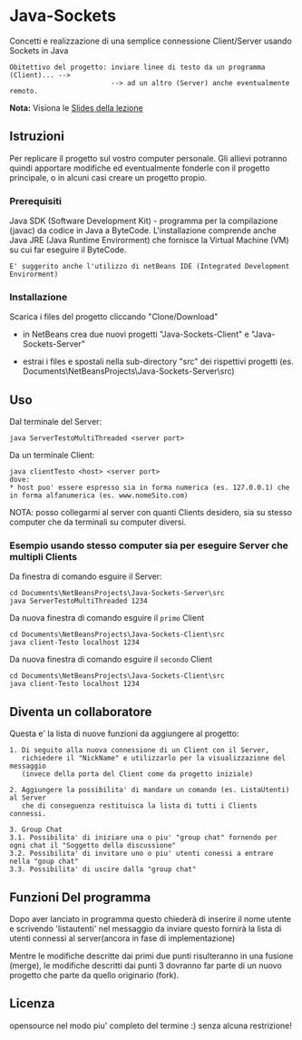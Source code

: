 
# Java-Sockets
Concetti e realizzazione di una semplice connessione Client/Server usando Sockets in Java
```
Obitettivo del progetto: inviare linee di testo da un programma (Client)... -->
                         --> ad un altro (Server) anche eventualmente remoto.
```
**Nota:** Visiona le [Slides della lezione](https://docs.google.com/presentation/d/19vhath-GbtUO7ofpukJE4Opi16aTfrnurJ2lUizB0iE/edit?usp=sharing)
## Istruzioni
Per replicare il progetto sul vostro computer personale. Gli allievi potranno quindi apportare modifiche ed eventualmente fonderle con il progetto principale, o in alcuni casi creare un progetto propio.

### Prerequisiti
Java SDK (Software Development Kit) - programma per la compilazione (javac) da codice in Java a ByteCode. L'installazione comprende anche Java JRE (Java Runtime Envirorment) che fornisce la Virtual Machine (VM) su cui far eseguire il ByteCode.
```
E' suggerito anche l'utilizzo di netBeans IDE (Integrated Development Envirorment)
```

### Installazione
Scarica i files del progetto cliccando "Clone/Download"
* in NetBeans crea due nuovi progetti "Java-Sockets-Client" e "Java-Sockets-Server"

* estrai i files e spostali nella sub-directory "src" dei rispettivi progetti (es. Documents\NetBeansProjects\Java-Sockets-Server\src)

## Uso
Dal terminale del Server:
```
java ServerTestoMultiThreaded <server port>
```
Da un terminale Client:
```
java clientTesto <host> <server port>
dove:
* host puo' essere espresso sia in forma numerica (es. 127.0.0.1) che in forma alfanumerica (es. www.nomeSito.com)
```
NOTA: posso collegarmi al server con quanti Clients desidero, sia su stesso computer che da terminali su computer diversi.

### Esempio usando stesso computer sia per eseguire Server che multipli Clients
Da finestra di comando esguire il Server:
```
cd Documents\NetBeansProjects\Java-Sockets-Server\src
java ServerTestoMultiThreaded 1234
```
Da nuova finestra di comando esguire il ```primo``` Client
```
cd Documents\NetBeansProjects\Java-Sockets-Client\src
java client-Testo localhost 1234
```
Da nuova finestra di comando esguire il ```secondo``` Client
```
cd Documents\NetBeansProjects\Java-Sockets-Client\src
java client-Testo localhost 1234
```
## Diventa un collaboratore
Questa e' la lista di nuove funzioni da aggiungere al progetto:
```
1. Di seguito alla nuova connessione di un Client con il Server,
   richiedere il "NickName" e utilizzarlo per la visualizzazione del messaggio 
   (invece della porta del Client come da progetto iniziale)
```
```
2. Aggiungere la possibilita' di mandare un comando (es. ListaUtenti) al Server 
   che di conseguenza restituisca la lista di tutti i Clients connessi.
```
```
3. Group Chat 
3.1. Possibilita' di iniziare una o piu' "group chat" fornendo per ogni chat il "Soggetto della discussione"
3.2. Possibilita' di invitare uno o piu' utenti conessi a entrare nella "goup chat"
3.3. Possibilita' di uscire dalla "group chat"
```
## Funzioni Del programma

Dopo aver lanciato in programma questo chiederà di inserire il nome utente e scrivendo 'listautenti' 
nel messaggio da inviare questo fornirà la lista di utenti connessi al server(ancora in fase di implementazione)

Mentre le modifiche descritte dai primi due punti risulteranno in una fusione (merge), le modifiche descritti dai punti 3 dovranno far parte di un nuovo progetto che parte da quello originario (fork).
 
## Licenza
opensource nel modo piu' completo del termine :) senza alcuna restrizione!
